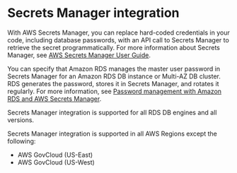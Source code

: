# Secrets Manager integration<a name="Concepts.RDS_Fea_Regions_DB-eng.Feature.SecretsManager"></a>

With AWS Secrets Manager, you can replace hard\-coded credentials in your code, including database passwords, with an API call to Secrets Manager to retrieve the secret programmatically\. For more information about Secrets Manager, see [AWS Secrets Manager User Guide](https://docs.aws.amazon.com/secretsmanager/latest/userguide/)\.

You can specify that Amazon RDS manages the master user password in Secrets Manager for an Amazon RDS DB instance or Multi\-AZ DB cluster\. RDS generates the password, stores it in Secrets Manager, and rotates it regularly\. For more information, see [Password management with Amazon RDS and AWS Secrets Manager](rds-secrets-manager.md)\.

Secrets Manager integration is supported for all RDS DB engines and all versions\.

Secrets Manager integration is supported in all AWS Regions except the following:
+ AWS GovCloud \(US\-East\)
+ AWS GovCloud \(US\-West\)